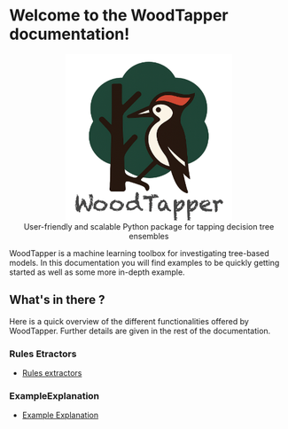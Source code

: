 

# Welcome to the WoodTapper documentation!

<div align="center">
<img src="https://raw.githubusercontent.com/artefactory/woodtapper/main/data/logos/logo_woodpecker_compressed.png" width="300">
</div>

<div align="center">
User-friendly and scalable Python package for tapping decision tree ensembles
</div>

WoodTapper is a machine learning toolbox for investigating tree-based models.
In this documentation you will find examples to be quickly getting started as well as some more in-depth example.

## What's in there ?

Here is a quick overview of the different functionalities offered by WoodTapper. Further details are given in the rest of the documentation.

### Rules Etractors
- [Rules extractors](./references/extractors.md)

### ExampleExplanation
- [Example Explanation](./references/example-explanation.md)
